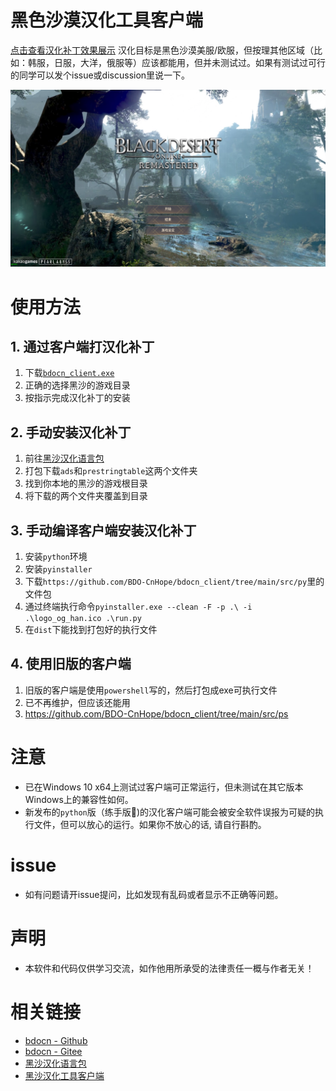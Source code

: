 # 黑色沙漠汉化工具客户端
[点击查看汉化补丁效果展示](SHOW_SC.md)
汉化目标是黑色沙漠美服/欧服，但按理其他区域（比如：韩服，日服，大洋，俄服等）应该都能用，但并未测试过。如果有测试过可行的同学可以发个issue或discussion里说一下。

![image](./images/cn1.PNG)

# 使用方法
## 1. 通过客户端打汉化补丁
1. 下载[`bdocn_client.exe`](https://github.com/BDO-CnHope/bdocn_client/raw/main/bdocn_client.exe)
2. 正确的选择黑沙的游戏目录
3. 按指示完成汉化补丁的安装
## 2. 手动安装汉化补丁
1. 前往[黑沙汉化语言包](https://github.com/BDO-CnHope/bdocn)
2. 打包下载`ads`和`prestringtable`这两个文件夹
3. 找到你本地的黑沙的游戏根目录
4. 将下载的两个文件夹覆盖到目录
## 3. 手动编译客户端安装汉化补丁
1. 安装`python`环境
2. 安装`pyinstaller`
3. 下载`https://github.com/BDO-CnHope/bdocn_client/tree/main/src/py`里的文件包
4. 通过终端执行命令`pyinstaller.exe --clean -F -p .\ -i .\logo_og_han.ico .\run.py`
5. 在`dist`下能找到打包好的执行文件
## 4. 使用旧版的客户端
1. 旧版的客户端是使用`powershell`写的，然后打包成exe可执行文件
2. 已不再维护，但应该还能用
3. https://github.com/BDO-CnHope/bdocn_client/tree/main/src/ps

# 注意
- 已在Windows 10 x64上测试过客户端可正常运行，但未测试在其它版本Windows上的兼容性如何。
- 新发布的`python`版（练手版🙈)的汉化客户端可能会被安全软件误报为可疑的执行文件，但可以放心的运行。如果你不放心的话, 请自行斟酌。

# issue
- 如有问题请开issue提问，比如发现有乱码或者显示不正确等问题。

# 声明
- 本软件和代码仅供学习交流，如作他用所承受的法律责任一概与作者无关！

# 相关链接
- [bdocn - Github](https://github.com/BDO-CnHope/bdocn)
- [bdocn - Gitee](https://gitee.com/bdo-cnhope/bdocn)
- [黑沙汉化语言包](https://github.com/BDO-CnHope/bdocn)
- [黑沙汉化工具客户端](https://github.com/BDO-CnHope/bdocn_client)

